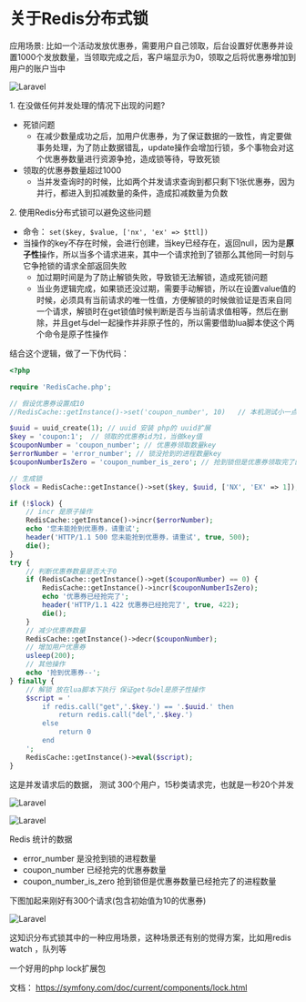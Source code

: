 # 关于Redis分布式锁
应用场景:
比如一个活动发放优惠券，需要用户自己领取，后台设置好优惠券并设置1000个发放数量，当领取完成之后，客户端显示为0，领取之后将优惠券增加到用户的账户当中

![Laravel](https://cdn.learnku.com/uploads/images/202202/24/30430/wf5QL7tkGr.png!large)

1\. 在没做任何并发处理的情况下出现的问题?
- 死锁问题
    - 在减少数量成功之后，加用户优惠券，为了保证数据的一致性，肯定要做事务处理，为了防止数据错乱，update操作会增加行锁，多个事物会对这个优惠券数量进行资源争抢，造成锁等待，导致死锁
- 领取的优惠券数量超过1000
    - 当并发查询时的时候，比如两个并发请求查询到都只剩下1张优惠券，因为并行，都进入到扣减数量的条件，造成扣减数量为负数

2\. 使用Redis分布式锁可以避免这些问题
- 命令： `set($key, $value, ['nx', 'ex' => $ttl])`
- 当操作的key不存在时候，会进行创建，当key已经存在，返回null，因为是**原子性**操作，所以当多个请求进来，其中一个请求抢到了锁那么其他同一时刻与它争抢锁的请求全部返回失败
    - 加过期时间是为了防止解锁失败，导致锁无法解锁，造成死锁问题
    - 当业务逻辑完成，如果锁还没过期，需要手动解锁，所以在设置value值的时候，必须具有当前请求的唯一性值，方便解锁的时候做验证是否来自同一个请求，解锁时在get锁值时候判断是否与当前请求值相等，然后在删除，并且get与del一起操作并非原子性的，所以需要借助lua脚本使这个两个命令是原子性操作

结合这个逻辑，做了一下伪代码：

```php
<?php

require 'RedisCache.php';

// 假设优惠券设置成10
//RedisCache::getInstance()->set('coupon_number', 10)   // 本机测试小一点

$uuid = uuid_create(1); // uuid 安装 php的 uuid扩展
$key = 'coupon:1';  // 领取的优惠券id为1，当做key值
$couponNumber = 'coupon_number'; // 优惠券领取数量key 
$errorNumber = 'error_number'; // 锁没抢到的进程数量key
$couponNumberIsZero = 'coupon_number_is_zero'; // 抢到锁但是优惠券领取完了的进程数量key

// 生成锁
$lock = RedisCache::getInstance()->set($key, $uuid, ['NX', 'EX' => 1]);

if (!$lock) {
    // incr 是原子操作
    RedisCache::getInstance()->incr($errorNumber);
    echo '您未能抢到优惠券，请重试';
    header('HTTP/1.1 500 您未能抢到优惠券，请重试', true, 500);
    die();
}
try {
    // 判断优惠券数量是否大于0
    if (RedisCache::getInstance()->get($couponNumber) == 0) {
        RedisCache::getInstance()->incr($couponNumberIsZero);
        echo '优惠券已经抢完了';
        header('HTTP/1.1 422 优惠券已经抢完了', true, 422);
        die();
    }
    // 减少优惠券数量
    RedisCache::getInstance()->decr($couponNumber);
    // 增加用户优惠券
    usleep(200);
    // 其他操作
    echo '抢到优惠券--';
} finally {
    // 解锁 放在lua脚本下执行 保证get与del是原子性操作
    $script = '
        if redis.call("get",'.$key.') == '.$uuid.' then
            return redis.call("del",'.$key.')
        else
            return 0
        end
    ';
    RedisCache::getInstance()->eval($script);
}
```

这是并发请求后的数据， 测试 300个用户，15秒类请求完，也就是一秒20个并发


![Laravel](https://cdn.learnku.com/uploads/images/202202/24/30430/uW73BfdjgK.png!large)

![Laravel](https://cdn.learnku.com/uploads/images/202202/24/30430/2LbCScLghk.png!large)

Redis 统计的数据

- error_number 是没抢到锁的进程数量
- coupon_number 已经抢完的优惠券数量
- coupon_number_is_zero 抢到锁但是优惠券数量已经抢完了的进程数量

下图加起来刚好有300个请求(包含初始值为10的优惠券)

![Laravel](https://cdn.learnku.com/uploads/images/202202/24/30430/0h2AebXC04.png!large)

这知识分布式锁其中的一种应用场景，这种场景还有别的觉得方案，比如用redis watch ，队列等

一个好用的php lock扩展包

文档： https://symfony.com/doc/current/components/lock.html